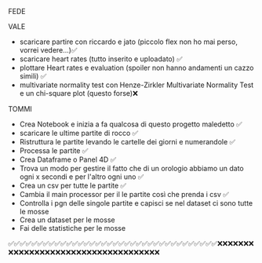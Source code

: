 FEDE





VALE

- scaricare partire con riccardo e jato (piccolo flex non ho mai perso, vorrei vedere...)✅
- scaricare heart rates (tutto inserito e uploadato) ✅
- plottare Heart rates e evaluation (spoiler non hanno andamenti un cazzo simili) ✅
- multivariate normality test con Henze-Zirkler Multivariate Normality Test e un chi-square plot (questo forse)❌

TOMMI
- Crea Notebook e inizia a fa qualcosa di questo progetto maledetto ✅
- scaricare le ultime partite di rocco ✅
- Ristruttura le partite levando le cartelle dei giorni e numerandole ✅
- Processa le partite ✅
- Crea Dataframe o Panel 4D ✅
- Trova un modo per gestire il fatto che di un orologio abbiamo un dato ogni x secondi e per l'altro ogni uno ✅
- Crea un csv per tutte le partite ✅
- Cambia il main processor per il le partite così che prenda i csv ✅
- Controlla i pgn delle singole partite e capisci se nel dataset ci sono tutte le mosse
- Crea un dataset per le mosse 
- Fai delle statistiche per le mosse
  

✅✅✅✅✅✅✅✅✅✅✅✅✅✅✅✅✅✅✅✅✅✅✅✅✅✅✅✅✅✅✅✅✅✅✅✅❌❌❌❌❌❌❌❌❌❌❌❌❌❌❌❌❌❌❌❌❌❌❌❌❌❌❌❌❌❌❌❌❌❌❌❌